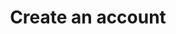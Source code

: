 ---
content-type: "embed-endpoint"
endpoint: "accounts"
key: "create-an-account"
version: "3"
order: 1


title: "Create an account"
method: "post"
short-url: |
  /v{{ object.version }}{{ object.endpoint-url }}
full-url: |
  {{ page.api-base-url }}{{ endpoint.short-url | flatify }}
description: |
  Create a new Stitch client account and receive an API access in return.

  Before creating a Stitch account, you'll need to register as an API client by contacting [{{ page.contact-email }}](mailto:{{ page.contact-email }}).


arguments:
  - name: "company"
    required: true
    description: "A name for the Stitch client. This is typically the name of the company using the Stitch client account."

  - name: "email"
    required: true
    description: "The email address of the user signing up for a Stitch client account. Upon successful account creation, Stitch will send an email to this address with instructions for completing the setup."

  - name: "first_name"
    required: true
    description: "The first name of the user signing up for a Stitch client account."

  - name: "last_name"
    required: true
    description: "The last name of the user signing up for a Stitch client account."

  - name: "partner_id"
    required: true
    description: "The unique ID for your API client, obtained when you register to use the {{ page.api-name }}."

  - name: "partner_secret"
    required: true
    description: "The secret for your API client, obtained when you registered to use the {{ page.api-name }}."


returns: |
  If successful, an `access_token` property containing an API access token for the Stitch client's account will be returned.

  Otherwise, an error will be returned. For example: If a Stitch client account associated with the user already exists, the request will return `This email address is already associated with an active user.` See the **Errors** tab below for additional possibilities.

examples:
  - type: "request"
    language: "curl"
    code: |
      curl -X {{ endpoint.method | upcase }} {{ endpoint.full-url | flatify | strip_newlines }}
           -H "Authorization: Bearer <ACCESS_TOKEN>" 
           -H "Content-Type: application/json"
           -d "{
                "email": "{{ page.contact-email }}",
                "last_name": "Product Team",
                "partner_id": "<PARTNER_ID>",
                "first_name": "Stitch",
                "partner_secret": "<PARTNER_SECRET>",
                "company": "Stitch Product Team"
              }"
  - type: "response"
    language: "json"
    code: |
      {
        "access_token":"<ACCESS_TOKEN>"
      }

  - type: "errors"
    language: "json"
    errors:
      - name: "Existing user"
        type: &400 "400 Bad Request"
        fix-it: "A Stitch account is already associated with the user's email address."
        code: |
          {
            "code":"ExistingUser",
            "message":"This email address is already associated with an active user."
          }
      - name: "Invalid form data"
        type: *400
        fix-it: "Indicates that the body of the request was malformed in some way. Verify that the body is being sent as valid JSON."
        code: |
          {
            "code":"BadRequest",
            "message":"Invalid form data.",
            "errors":{}
          }
---